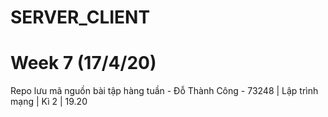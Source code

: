 # SERVER_CLIENT
# Week 7 (17/4/20)
Repo lưu mã nguồn bài tập hàng tuần - Đỗ Thành Công - 73248 | Lập trình mạng | Kì 2 | 19.20
